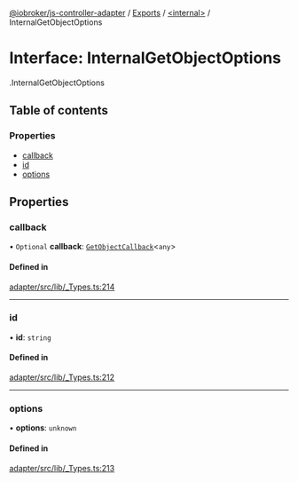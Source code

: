 [@iobroker/js-controller-adapter](../README.md) / [Exports](../modules.md) / [<internal\>](../modules/internal_.md) / InternalGetObjectOptions

# Interface: InternalGetObjectOptions

[<internal>](../modules/internal_.md).InternalGetObjectOptions

## Table of contents

### Properties

- [callback](internal_.InternalGetObjectOptions.md#callback)
- [id](internal_.InternalGetObjectOptions.md#id)
- [options](internal_.InternalGetObjectOptions.md#options)

## Properties

### callback

• `Optional` **callback**: [`GetObjectCallback`](../modules/internal_.md#getobjectcallback)<`any`\>

#### Defined in

[adapter/src/lib/_Types.ts:214](https://github.com/ioBroker/ioBroker.js-controller/blob/fd495c2e/packages/adapter/src/lib/_Types.ts#L214)

___

### id

• **id**: `string`

#### Defined in

[adapter/src/lib/_Types.ts:212](https://github.com/ioBroker/ioBroker.js-controller/blob/fd495c2e/packages/adapter/src/lib/_Types.ts#L212)

___

### options

• **options**: `unknown`

#### Defined in

[adapter/src/lib/_Types.ts:213](https://github.com/ioBroker/ioBroker.js-controller/blob/fd495c2e/packages/adapter/src/lib/_Types.ts#L213)
